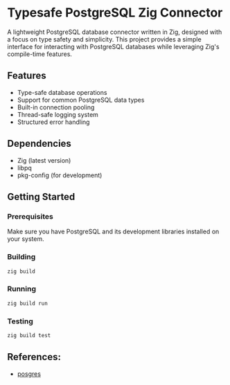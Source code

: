 # Typesafe PostgreSQL Zig Connector

A lightweight PostgreSQL database connector written in Zig, designed with a focus on type safety and simplicity. This project provides a simple interface for interacting with PostgreSQL databases while leveraging Zig's compile-time features.

## Features

- Type-safe database operations
- Support for common PostgreSQL data types
- Built-in connection pooling
- Thread-safe logging system
- Structured error handling

## Dependencies

- Zig (latest version)
- libpq
- pkg-config (for development)

## Getting Started

### Prerequisites

Make sure you have PostgreSQL and its development libraries installed on your system.

### Building

```bash
zig build
```

### Running

```bash
zig build run
```

### Testing

```bash
zig build test
```

## References:

- [posgres](https://www.postgresql.org/docs/current/libpq-exec.html#LIBPQ-EXEC-SELECT-INFO)
